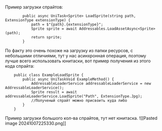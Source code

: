 Пример загрузки спрайтов:

```Csharp
        public async UniTask<Sprite> LoadSprite(string path, ExtensionType extensionType) {
            path = $"{path}.{extensionType}";
            Sprite sprite = await Addressables.LoadAssetAsync<Sprite>(path);
            return sprite;
        }
```

По факту это очень похоже на загрузку из папки ресурсов, с небольшими отличиями, тут у нас асинхронная операция, поэтому лучше всего использовать юнитаски, вот пример получения из этого кода спрайта:

```CsHarp
    public class ExampleLoadSprite {
        public async UniTaskVoid ExampleMethod() {
            AddressableLoaderService addressableLoaderService = new AddressableLoaderService();
            Sprite result = await addressableLoaderService.LoadSprite("Path", ExtensionType.Jpg);
            //Полученый спрайт можно присвоить куда либо
        }
    }
```

Пример загрузки большого кол-ва спрайтов, тут нет юнитаска.
![[Pasted image 20241007225330.png]]

